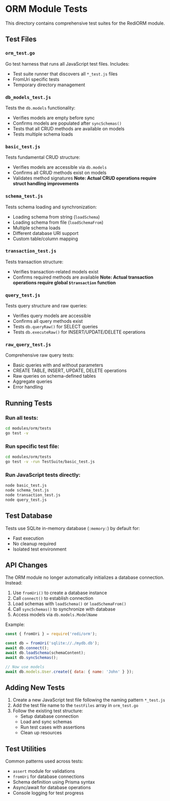 # ORM Module Tests

This directory contains comprehensive test suites for the RediORM module.

## Test Files

### `orm_test.go`
Go test harness that runs all JavaScript test files. Includes:
- Test suite runner that discovers all `*_test.js` files
- FromUri specific tests
- Temporary directory management

### `db_models_test.js`
Tests the `db.models` functionality:
- Verifies models are empty before sync
- Confirms models are populated after `syncSchemas()`
- Tests that all CRUD methods are available on models
- Tests multiple schema loads

### `basic_test.js`
Tests fundamental CRUD structure:
- Verifies models are accessible via `db.models`
- Confirms all CRUD methods exist on models
- Validates method signatures
**Note: Actual CRUD operations require struct handling improvements**

### `schema_test.js`
Tests schema loading and synchronization:
- Loading schema from string (`loadSchema`)
- Loading schema from file (`loadSchemaFrom`)
- Multiple schema loads
- Different database URI support
- Custom table/column mapping

### `transaction_test.js`
Tests transaction structure:
- Verifies transaction-related models exist
- Confirms required methods are available
**Note: Actual transaction operations require global `$transaction` function**

### `query_test.js`
Tests query structure and raw queries:
- Verifies query models are accessible
- Confirms all query methods exist
- Tests `db.queryRaw()` for SELECT queries
- Tests `db.executeRaw()` for INSERT/UPDATE/DELETE operations

### `raw_query_test.js`
Comprehensive raw query tests:
- Basic queries with and without parameters
- CREATE TABLE, INSERT, UPDATE, DELETE operations
- Raw queries on schema-defined tables
- Aggregate queries
- Error handling

## Running Tests

### Run all tests:
```bash
cd modules/orm/tests
go test -v
```

### Run specific test file:
```bash
cd modules/orm/tests
go test -v -run TestSuite/basic_test.js
```

### Run JavaScript tests directly:
```bash
node basic_test.js
node schema_test.js
node transaction_test.js
node query_test.js
```

## Test Database

Tests use SQLite in-memory database (`:memory:`) by default for:
- Fast execution
- No cleanup required
- Isolated test environment

## API Changes

The ORM module no longer automatically initializes a database connection. Instead:

1. Use `fromUri()` to create a database instance
2. Call `connect()` to establish connection
3. Load schemas with `loadSchema()` or `loadSchemaFrom()`
4. Call `syncSchemas()` to synchronize with database
5. Access models via `db.models.ModelName`

Example:
```javascript
const { fromUri } = require('redi/orm');

const db = fromUri('sqlite://./mydb.db');
await db.connect();
await db.loadSchema(schemaContent);
await db.syncSchemas();

// Now use models
await db.models.User.create({ data: { name: 'John' } });
```

## Adding New Tests

1. Create a new JavaScript test file following the naming pattern `*_test.js`
2. Add the test file name to the `testFiles` array in `orm_test.go`
3. Follow the existing test structure:
   - Setup database connection
   - Load and sync schemas
   - Run test cases with assertions
   - Clean up resources

## Test Utilities

Common patterns used across tests:
- `assert` module for validations
- `fromUri` for database connections
- Schema definition using Prisma syntax
- Async/await for database operations
- Console logging for test progress